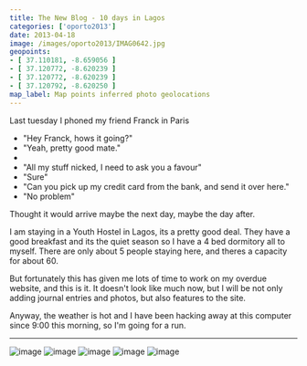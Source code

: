```yaml
---
title: The New Blog - 10 days in Lagos
categories: ['oporto2013']
date: 2013-04-18
image: /images/oporto2013/IMAG0642.jpg
geopoints:
- [ 37.110181, -8.659056 ]
- [ 37.120772, -8.620239 ]
- [ 37.120772, -8.620239 ]
- [ 37.120792, -8.620250 ]
map_label: Map points inferred photo geolocations
---
```


Last tuesday I phoned my friend Franck in Paris

- "Hey Franck, hows it going?"
- "Yeah, pretty good mate."
- <smalltalk>
- "All my stuff nicked, I need to ask you a favour"
- "Sure"
- "Can you pick up my credit card from the bank, and send it over here."
- "No problem"

Thought it would arrive maybe the next day, maybe the day after.

I am staying in a Youth Hostel in Lagos, its a pretty good deal. They have a good breakfast and its the quiet season so I have a 4 bed dormitory all to myself. There are only about 5 people staying here, and theres a capacity for about 60.

But fortunately this has given me lots of time to work on my overdue website, and this is it. It doesn't look like much now, but I will be not only adding journal entries and photos, but also features to the site.

Anyway, the weather is hot and I have been hacking away at this computer since 9:00 this morning, so I'm going for a run.

---

![image](/images/oporto2013/IMAG0642.jpg)
![image](/images/oporto2013/IMAG0643.jpg)
![image](/images/oporto2013/IMAG0644.jpg)
![image](/images/oporto2013/IMAG0645.jpg)
![image](/images/oporto2013/IMAG0646.jpg)
